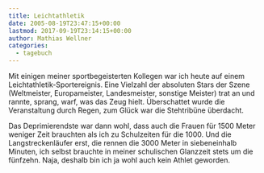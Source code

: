 ```yaml
---
title: Leichtathletik
date: 2005-08-19T23:47:15+00:00
lastmod: 2017-09-19T23:14:15+00:00
author: Mathias Wellner
categories:
  - tagebuch
---
```

Mit einigen meiner sportbegeisterten Kollegen war ich heute auf einem Leichtathletik-Sportereignis. Eine Vielzahl der absoluten Stars der Szene (Weltmeister, Europameister, Landesmeister, sonstige Meister) trat an und rannte, sprang, warf, was das Zeug hielt. Überschattet wurde die Veranstaltung durch Regen, zum Glück war die Stehtribüne überdacht. 

Das Deprimierendste war dann wohl, dass auch die Frauen für 1500 Meter weniger Zeit brauchten als ich zu Schulzeiten für die 1000. Und die Langstreckenläufer erst, die rennen die 3000 Meter in siebeneinhalb Minuten, ich selbst brauchte in meiner schulischen Glanzzeit stets um die fünfzehn. Naja, deshalb bin ich ja wohl auch kein Athlet geworden.